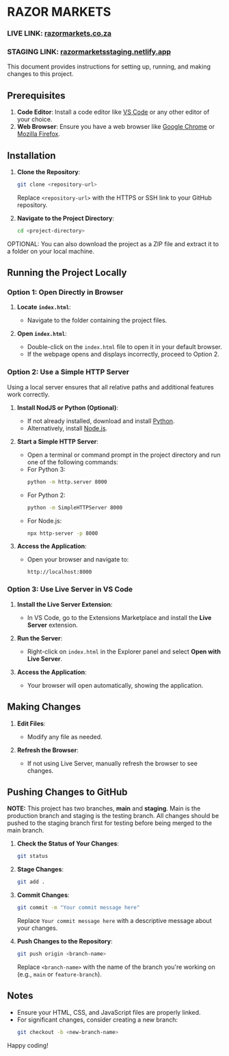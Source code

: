 # RAZOR MARKETS
 
### LIVE LINK: [razormarkets.co.za](https://razormarkets.co.za)
### STAGING LINK: [razormarketsstaging.netlify.app](https://razormarketsstaging.netlify.app)

This document provides instructions for setting up, running, and making changes to this project.

## Prerequisites

1. **Code Editor**: Install a code editor like [VS Code](https://code.visualstudio.com/) or any other editor of your choice.
2. **Web Browser**: Ensure you have a web browser like [Google Chrome](https://www.google.com/chrome/) or [Mozilla Firefox](https://www.mozilla.org/firefox/).

## Installation

1. **Clone the Repository**:
   ```bash
   git clone <repository-url>
   ```
   Replace `<repository-url>` with the HTTPS or SSH link to your GitHub repository.

2. **Navigate to the Project Directory**:
   ```bash
   cd <project-directory>
   ```
  OPTIONAL: You can also download the project as a ZIP file and extract it to a folder on your local machine.

## Running the Project Locally

### Option 1: Open Directly in Browser

1. **Locate `index.html`**:
   - Navigate to the folder containing the project files.

2. **Open `index.html`**:
   - Double-click on the `index.html` file to open it in your default browser.
   - If the webpage opens and displays incorrectly, proceed to Option 2.

### Option 2: Use a Simple HTTP Server

Using a local server ensures that all relative paths and additional features work correctly.

1. **Install NodJS or Python (Optional)**:
   - If not already installed, download and install [Python](https://www.python.org/downloads/).
    - Alternatively, install [Node.js](https://nodejs.org/en/download/).

2. **Start a Simple HTTP Server**:
    - Open a terminal or command prompt in the project directory and run one of the following commands:
   - For Python 3:
     ```bash
     python -m http.server 8000
     ```
   - For Python 2:
     ```bash
     python -m SimpleHTTPServer 8000
     ```
    - For Node.js:
      ```bash
      npx http-server -p 8000
      ```

3. **Access the Application**:
   - Open your browser and navigate to:
     ```
     http://localhost:8000
     ```

### Option 3: Use Live Server in VS Code

1. **Install the Live Server Extension**:
   - In VS Code, go to the Extensions Marketplace and install the **Live Server** extension.

2. **Run the Server**:
   - Right-click on `index.html` in the Explorer panel and select **Open with Live Server**.

3. **Access the Application**:
   - Your browser will open automatically, showing the application.

## Making Changes

1. **Edit Files**:
   - Modify any file as needed.

2. **Refresh the Browser**:
   - If not using Live Server, manually refresh the browser to see changes.

## Pushing Changes to GitHub

 **NOTE:** This project has two branches, **main** and **staging**. Main is the production branch and staging is the testing branch.
  All changes should be pushed to the staging branch first for testing before being merged to the main branch.

1. **Check the Status of Your Changes**:
   ```bash
   git status
   ```

2. **Stage Changes**:
   ```bash
   git add .
   ```

3. **Commit Changes**:
   ```bash
   git commit -m "Your commit message here"
   ```
   Replace `Your commit message here` with a descriptive message about your changes.

4. **Push Changes to the Repository**:
   ```bash
   git push origin <branch-name>
   ```
   Replace `<branch-name>` with the name of the branch you're working on (e.g., `main` or `feature-branch`).

## Notes

- Ensure your HTML, CSS, and JavaScript files are properly linked.
- For significant changes, consider creating a new branch:
  ```bash
  git checkout -b <new-branch-name>
  ```

Happy coding!
